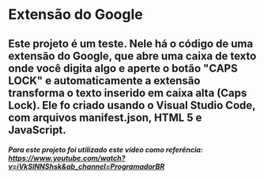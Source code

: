 # Extensão do Google
## Este projeto é um teste. Nele há o código de uma extensão do Google, que abre uma caixa de texto onde você digita algo e aperte o botão "CAPS LOCK" e automaticamente a extensão transforma o texto inserido em caixa alta (Caps Lock). Ele fo criado usando o Visual Studio Code, com  arquivos manifest.json, HTML 5 e JavaScript.
##### Para este projeto foi utilizado este vídeo como referência: https://www.youtube.com/watch?v=iVkSlNNShsk&ab_channel=ProgramadorBR

